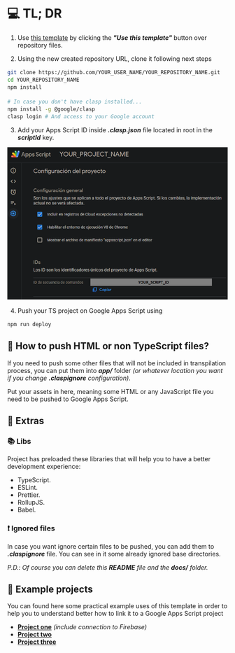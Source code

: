 # 💻 TL; DR

1. Use [this template](https://github.com/cristobalgvera/ez-clasp) by clicking the ***"Use this template"*** button over repository files.

2. Using the new created repository URL, clone it following next steps

``` bash
git clone https://github.com/YOUR_USER_NAME/YOUR_REPOSITORY_NAME.git
cd YOUR_REPOSITORY_NAME
npm install

# In case you don't have clasp installed...
npm install -g @google/clasp
clasp login # And access to your Google account
```

3. Add your Apps Script ID inside ***.clasp.json*** file located in root in the ***scriptId*** key.

![Project configuration](docs/images/project-configuration.png)

4. Push your TS project on Google Apps Script using

``` bash
npm run deploy
```

## 🤔 How to push HTML or non TypeScript files?

If you need to push some other files that will not be included in transpilation process, you can put them into ***app/*** folder *(or whatever location you want if you change ***.claspignore*** configuration)*.

Put your assets in here, meaning some HTML or any JavaScript file you need to be pushed to Google Apps Script.

## 🍕 Extras

### 📚 Libs

Project has preloaded these libraries that will help you to have a better development experience:

- TypeScript.
- ESLint.
- Prettier.
- RollupJS.
- Babel.

### ❗ Ignored files

In case you want ignore certain files to be pushed, you can add them to ***.claspignore*** file. You can see in it some already ignored base directories.

*P.D.: Of course you can delete this **README** file and the **docs/** folder.*

## 💼 Example projects

You can found here some practical example uses of this template in order to help you to understand better how to link it to a Google Apps Script project

- **[Project one](https://github.com/cristobalgvera/automatic-fup)** *(include connection to Firebase)*
- **[Project two](https://github.com/cristobalgvera/open-orders-update)**
- **[Project three](https://github.com/cristobalgvera/cmic-credentials)**
